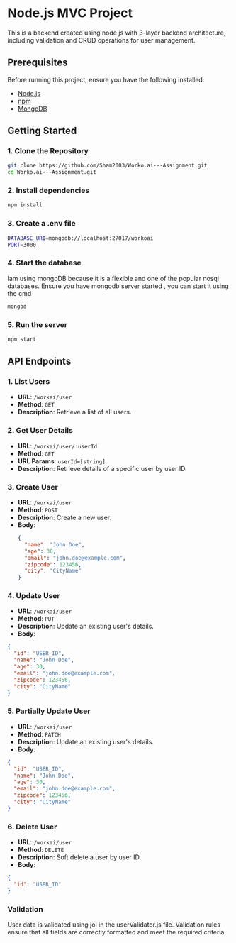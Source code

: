 # Node.js MVC Project

This is a backend created using node js with 3-layer backend architecture, including validation and CRUD operations for user management.

## Prerequisites

Before running this project, ensure you have the following installed:

- [Node.js](https://nodejs.org/)
- [npm](https://www.npmjs.com/)
- [MongoDB](https://www.mongodb.com/)

## Getting Started

### 1. Clone the Repository

```bash
git clone https://github.com/Sham2003/Worko.ai---Assignment.git
cd Worko.ai---Assignment.git
```

### 2. Install dependencies

```bash
npm install
```

### 3. Create a .env file

```bash
DATABASE_URI=mongodb://localhost:27017/workoai
PORT=3000
```

### 4. Start the database

Iam using mongoDB because it is a flexible and one of the popular nosql databases.
Ensure you have mongodb server started , you can start it using the cmd

```bash
mongod
```

### 5. Run the server

```bash
npm start
```

## API Endpoints

### 1. List Users

- **URL**: `/workai/user`
- **Method**: `GET`
- **Description**: Retrieve a list of all users.

### 2. Get User Details

- **URL**: `/workai/user/:userId`
- **Method**: `GET`
- **URL Params**: `userId=[string]`
- **Description**: Retrieve details of a specific user by user ID.

### 3. Create User

- **URL**: `/workai/user`
- **Method**: `POST`
- **Description**: Create a new user.
- **Body**:
  ```json
  {
    "name": "John Doe",
    "age": 30,
    "email": "john.doe@example.com",
    "zipcode": 123456,
    "city": "CityName"
  }
  ```


### 4. Update User

- **URL**: `/workai/user`
- **Method**: `PUT`
- **Description**: Update an existing user's details.
- **Body**:
```json
{
  "id": "USER_ID",
  "name": "John Doe",
  "age": 30,
  "email": "john.doe@example.com",
  "zipcode": 123456,
  "city": "CityName"
}
```

### 5. Partially Update User

- **URL**: `/workai/user`
- **Method**: `PATCH`
- **Description**: Update an existing user's details.
- **Body**:
```json
{
  "id": "USER_ID",
  "name": "John Doe",
  "age": 30,
  "email": "john.doe@example.com",
  "zipcode": 123456,
  "city": "CityName"
}
```

### 6. Delete User

- **URL**: `/workai/user`
- **Method**: `DELETE`
- **Description**: Soft delete a user by user ID.
- **Body**:
```json
{
  "id": "USER_ID"
}
```


### Validation
User data is validated using joi in the userValidator.js file. Validation rules ensure that all fields are correctly formatted and meet the required criteria.